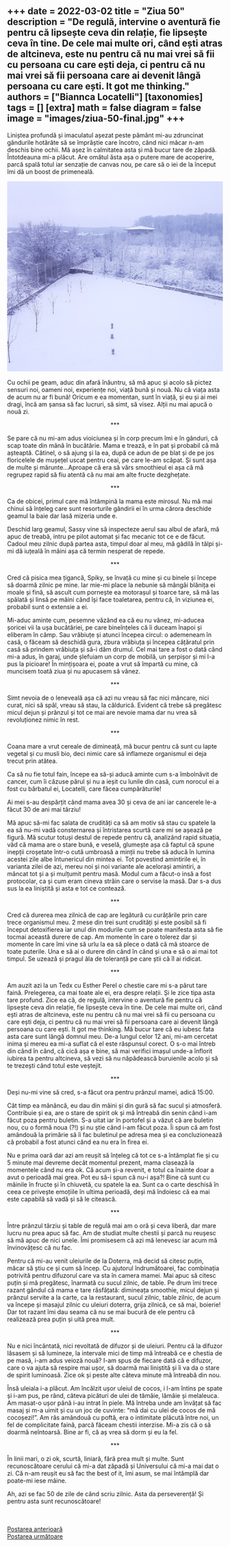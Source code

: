 
+++
date = 2022-03-02
title = "Ziua 50"
description = "De regulă, intervine o aventură fie pentru că lipsește ceva din relație, fie lipsește ceva în tine. De cele mai multe ori, când ești atras de altcineva, este nu pentru că nu mai vrei să fii cu persoana cu care ești deja, ci pentru că nu mai vrei să fii persoana care ai devenit lângă persoana cu care ești. It got me thinking."
authors = ["Biannca Locatelli"]
[taxonomies]
tags = []
[extra]
math = false
diagram = false
image = "images/ziua-50-final.jpg"
+++
---

Liniștea profundă și imaculatul așezat peste pământ mi-au zdruncinat gândurile hotărâte să se împrăștie care încotro, când nici măcar n-am deschis bine ochii. Mă așez în calmitatea asta și mă bucur tare de zăpadă. Întotdeauna mi-a plăcut. Are omătul ăsta așa o putere mare de acoperire, parcă spală totul iar senzație de canvas nou, pe care să o iei de la început îmi dă un boost de primeneală.


<div class="flex justify-center">
  <img src="images/ziua-50-2-3.jpeg" />
</div>

Cu ochii pe geam, aduc din afară înăuntru, să mă apuc și acolo să pictez sensuri noi, oameni noi, experiențe noi, viață bună și nouă. Nu că viața asta de acum nu ar fi bună! Oricum e ea momentan, sunt în viață, și eu și ai mei dragi, încă am șansa să fac lucruri, să simt, să visez. Alții nu mai apucă o nouă zi.

<p style="text-align: center;">***</p>

Se pare că nu mi-am adus vioiciunea și în corp precum îmi e în gânduri, că scap toate din mână în bucătărie. Mama e trează, e în pat și probabil că mă așteaptă. Cătinel, o să ajung și la ea, după ce adun de pe blat și de pe jos floricelele de mușețel uscat pentru ceai, pe care le-am scăpat. Și sunt așa de multe și mărunte…Aproape că era să vărs smoothieul ei așa că mă regrupez rapid să fiu atentă că nu mai am alte fructe dezghețate.

<p style="text-align: center;">***</p>

Ca de obicei, primul care mă întâmpină la mama este mirosul. Nu mă mai chinui să înțeleg care sunt resorturile gândirii ei în urma cărora deschide geamul la baie dar lasă mizeria unde e.

Deschid larg geamul, Sassy vine să inspecteze aerul sau albul de afară, mă apuc de treabă, intru pe pilot automat și fac mecanic tot ce e de făcut. Cadoul meu zilnic după partea asta, timpul doar al meu, mă gâdilă în tălpi și-mi dă iuțeală în mâini așa că termin nesperat de repede.

<p style="text-align: center;">***</p>

Cred că pisica mea țigancă, Spiky, se învață cu mine și cu binele și începe să doarmă zilnic pe mine. Iar mie-mi place la nebunie să mângâi blănița ei moale și fină, să ascult cum pornește ea motorașul și toarce tare, să mă las spălată și linsă pe mâini când își face toaletarea, pentru că, în viziunea ei, probabil sunt o extensie a ei.

Mi-aduc aminte cum, pesemne văzând ea că eu nu vânez, mi-aducea șoricei vii la ușa bucătăriei, pe care bineînțeles că îi duceam înapoi și eliberam în câmp. Sau vrăbiuțe și atunci începea circul: o ademeneam în casă, o făceam să deschidă gura, zbura vrăbiuța și începea cățăratul prin casă să prindem vrăbiuța și să-i dăm drumul. Cel mai tare a fost o dată când mi-a adus, în garaj, unde șlefuiam un corp de mobilă, un șerpișor și mi l-a pus la picioare! În mințișoara ei, poate a vrut să împartă cu mine, că muncisem toată ziua și nu apucasem să vânez.

<p style="text-align: center;">***</p>

Simt nevoia de o leneveală așa că azi nu vreau să fac nici mâncare, nici curat, nici să spăl, vreau să stau, la căldurică. Evident că trebe să pregătesc micul dejun și prânzul și tot ce mai are nevoie mama dar nu vrea să revoluționez nimic în rest.

<p style="text-align: center;">***</p>

Coana mare a vrut cereale de dimineață, mă bucur pentru că sunt cu lapte vegetal și cu musli bio, deci nimic care să inflameze organismul ei deja trecut prin atâtea.

Ca să nu fie totul fain, începe ea să-și aducă aminte cum s-a îmbolnăvit de cancer, cum îi căzuse părul și nu a ieșit cu lunile din casă, cum norocul ei a fost cu bărbatul ei, Locatelli, care făcea cumpărăturile!

Ai mei s-au despărțit când mama avea 30 și ceva de ani iar cancerele le-a făcut 30 de ani mai târziu!

Mă apuc să-mi fac salata de crudități ca să am motiv să stau cu spatele la ea să nu-mi vadă consternarea și întristarea scurtă care mi se așează pe figură. Mă scutur totuși destul de repede pentru că, analizând rapid situația, văd că mama are o stare bună, e veselă, glumește așa că faptul că spune inepții croșetate într-o cută umbroasă a minții nu trebe să aducă în lumina acestei zile albe întunericul din mintea ei. Tot povestind amintirile ei, în varianta zilei de azi, mereu noi și noi variante ale acelorași amintiri, a mâncat tot și a și mulțumit pentru masă. Modul cum a făcut-o insă a fost protocolar, ca și cum eram cineva străin care o servise la masă. Dar s-a dus sus la ea liniștită și asta e tot ce contează.

<p style="text-align: center;">***</p>

Cred că durerea mea zilnică de cap are legătură cu curățările prin care trece organismul meu. 2 mese din trei sunt crudități și este posibil să fi început detoxifierea iar unul din modurile cum se poate manifesta asta să fie tocmai această durere de cap. Am momente în care o tolerez dar și momente în care îmi vine să urlu la ea să plece o dată că mă stoarce de toate puterile. Una e să ai o durere din când în când și una e să o ai mai tot timpul. Se uzează și pragul ăla de toleranță pe care știi că îl ai ridicat.

<p style="text-align: center;">***</p>

Am auzit azi la un Tedx cu Esther Perel o chestie care mi s-a părut tare faină. Prelegerea, ca mai toate ale ei, era despre relații. Și le zice tipa asta tare profund. Zice ea că, de regulă, intervine o aventură fie pentru că lipsește ceva din relație, fie lipsește ceva în tine. De cele mai multe ori, când ești atras de altcineva, este nu pentru că nu mai vrei să fii cu persoana cu care ești deja, ci pentru că nu mai vrei să fii persoana care ai devenit lângă persoana cu care ești. It got me thinking. Mă bucur tare că eu iubesc fata asta care sunt lângă domnul meu. De-a lungul celor 12 ani, mi-am cercetat inima și mereu ea mi-a suflat că el este răspunsul corect. O s-o mai întreb din când în când, că cică așa e bine, să mai verifici imașul unde-a înflorit iubirea ta pentru altcineva, să vezi să nu năpădească buruienile acolo și să te trezești când totul este veștejit.

<p style="text-align: center;">***</p>

Deși nu-mi vine să cred, s-a făcut ora pentru prânzul mamei, adică 15:00.

Cât timp ea mănâncă, eu dau din mâini și din gură să fac sucul și atmosferă. Contribuie și ea, are o stare de spirit ok și mă întreabă din senin când i-am făcut poza pentru buletin. S-a uitat iar în portofel și a văzut că are buletin nou, cu o formă noua (?!) și nu știe când i-am făcut poza. Îi spun că am fost amândouă la primărie să îi fac buletinul pe adresa mea și ea concluzionează că probabil a fost atunci când ea nu era în firea ei.

Nu e prima oară dar azi am reușit să înțeleg că tot ce s-a întâmplat fie și cu 5 minute mai devreme decât momentul prezent, mama clasează la momentele când nu era ok. Că acum și-a revenit, e totul ca înainte doar a avut o perioadă mai grea. Pot eu să-i spun că nu-i așa?! Bine că sunt cu mâinile în fructe și în chiuvetă, cu spatele la ea. Sunt ca o carte deschisă în ceea ce privește emoțiile în ultima perioadă, deși mă îndoiesc că ea mai este capabilă să vadă și să le citească.

<p style="text-align: center;">***</p>

Între prânzul târziu și table de regulă mai am o oră și ceva liberă, dar mare lucru nu prea apuc să fac. Am de studiat multe chestii și parcă nu reușesc să mă apuc de nici unele. Îmi promisesem că azi mă lenevesc iar acum mă învinovățesc că nu fac.

Pentru că mi-au venit uleiurile de la Doterra, mă decid să citesc puțin, măcar să știu ce și cum să încep. Cu ajutorul îndrumătoarei, fac combinația potrivită pentru difuzorul care va sta în camera mamei. Mai apuc să citesc puțin și mă pregătesc, înarmată cu sucul zilnic, de table. Pe drum îmi trece razant gândul că mama e tare răsfățată: dimineața smoothie, micul dejun și prânzul servite a la carte, ca la restaurant, sucul zilnic, table zilnic, de acum va începe și masajul zilnic cu uleiuri doterra, grija zilnică, ce să mai, boierie! Dar tot razant îmi dau seama că nu se mai bucură de ele pentru că realizează prea puțin și uită prea mult.

<p style="text-align: center;">***</p>

Nu e nici încântată, nici revoltată de difuzor și de uleiuri. Pentru că la difuzor lăsasem și să lumineze, la intervale mici de timp mă întreabă ce e chestia de pe masă, i-am adus veioză nouă? I-am spus de fiecare dată că e difuzor, care o va ajuta să respire mai ușor, să doarmă mai liniștită și îi va da o stare de spirit luminoasă. Zice ok și peste alte câteva minute mă întreabă din nou.

Însă uleiala i-a plăcut. Am încălzit ușor uleiul de cocos, i l-am întins pe spate și i-am pus, pe rând, câteva picături de ulei de tămâie, lămâie și melaleuca. Am masat-o ușor până i-au intrat în piele. Mă întreba unde am învățat să fac masaj și m-a uimit și cu un joc de cuvinte: “mă dai cu ulei de cocos de mă cocoșezi!”. Am râs amândouă cu poftă, era o intimitate plăcută între noi, un fel de complicitate faină, parcă făceam chestii interzise. Mi-a zis că o să doarmă neîntoarsă. Bine ar fi, că aș vrea să dorm și eu la fel.

<p style="text-align: center;">***</p>

În linii mari, o zi ok, scurtă, liniară, fără prea mult și multe. Sunt recunoscătoare cerului că mi-a dat zăpadă și Universului că mi-a mai dat o zi. Că n-am reușit eu să fac the best of it, îmi asum, se mai întâmplă dar poate-mi iese mâine.

Ah, azi se fac 50 de zile de când scriu zilnic. Asta da perseverență! Și pentru asta sunt recunoscătoare!

<br/>

<br/>

<div class="flex justify-between">
  <div>
    <a href="/blog/ziua-49/">Postarea anterioară</a>
  </div>
  <div>
    <a href="/blog/ziua-51/">Postarea următoare</a>
  </div>
</div>
